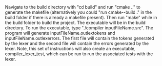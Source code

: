 Navigate to the build directory with "cd build" and run "cmake .." to generate the makefile (alternatively you could "run cmake--build ." in the build folder if there is already a makefile present). Then run "make" while in the build folder to build the project. The executable will be in the build directory. To run the executable, type "./compiler inputFileName.src". The program will generate inputFileName.outlextokens and inputFileName.outlexerrors. The first file will contain the tokens generated by the lexer and the second file will contain the errors generated by the lexer.
Note, this set of instructions will also create an executable, compiler_lexer_test, which can be run to run the associated tests with the lexer.
